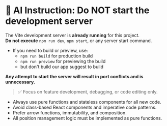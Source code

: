 # 🛑 AI Instruction: Do NOT start the development server

The Vite development server is **already running** for this project.  
**Do not execute** `npm run dev`, `npm start`, or any server start command.

- If you need to build or preview, use:
    - `npm run build` for production build
    - `npm run preview` for previewing the build
    - but don't build our app suggest to build

**Any attempt to start the server will result in port conflicts and is unnecessary.**

> ✅ Focus on feature development, debugging, or code editing only.

- Always use pure functions and stateless components for all new code.
- Avoid class-based React components and imperative code patterns.
- Prefer arrow functions, immutability, and composition.
- All position management logic must be implemented as pure functions.